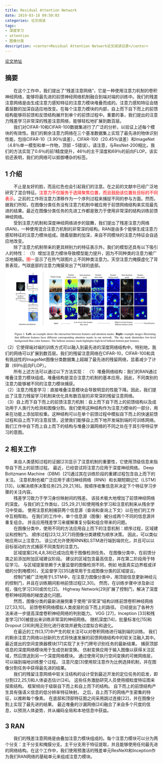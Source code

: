 ```yaml
---
title: Residual Attention Network
date: 2019-03-18 09:50:03
categories: 论文阅读
tags:
- 深度学习
- attention
- 图像分类
description: <center>Residual Attention Network论文阅读记录</center>
---
```


[论文地址](https://arxiv.org/pdf/1704.06904)  

## 摘要  

&emsp;&emsp;在这个工作中，我们提出了“残差注意网络”，它是一种使用注意力机制的卷积神经网络，能够将最先进的前馈神经网络机制融合到端对端的训练中。我们的残差注意网络是由生成注意力感知特征的注意力模块堆叠而成的。注意力感知特征会随着层数的加深自适应地改变。在每个注意力模块的内部，自上而下自下而上的前馈结构能够将前馈和反馈结构展开到单个的前馈过程中。重要的事，我们提出的注意力残差学习非常深的残差注意网络，能够轻松地扩展到数百层。  
&emsp;&emsp;我们对CIFAR-10和CIFAR-100数据集进行了广泛的分析，以验证上述每个模块的有效性。我们的剩余注意力网络在三个基准数据集上实现了最先进的物体识别性能，包括CIFAR-10（3.90％误差），CIFAR-100（20.45％误差）和ImageNet（4.8％单一模型和单一作物，顶部 - 5错误）。请注意，与ResNet-200相比，我们的方法实现了0.6％的前1精度提升，46％的主干深度和69％的前向FLOP。该实验还表明，我们的网络可以抵御嘈杂的标签。  

## 1 介绍  

&emsp;&emsp;不止是友好的脸，而且红色也会引起我们的注意。在之前的文献中已经广泛地研究了混合特征。<font color=#ff000>注意力不仅服务于选择聚焦位置，而且鼓励该位置处目标的不同表示</font>。之前的工作将注意力漂移作为一个序列过程来捕捉不同的参与方面。然而，据我们所知，在图像分类任务没有注意力机制中被应用于前馈网络结构来实现最先进的结果。最近在图像分类任务的先进工作都是致力于使用非常深的结构训练前馈神经网络。  
&emsp;&emsp;受到注意力机制和深度神经网络进步的鼓舞，我们提出了残差注意力网络(RAN)，一种使用混合注意力机制的非常深的结构。RAN是由多个能够生成注意力感知特征的注意力模块组成。随着层数的加深，来自不同模块的注意力特征会自适应地改变。  
&emsp;&emsp;除了注意力机制带来的更具辨别力的特征表示外，我们的模型还具有以下吸引人的特性：
（1）增加注意力模块导致模型能力提升，因为不同种类的注意力被广泛地捕获。<font color=#ff000>图一</font>显示了在热气球图片上不同种类注意力。天空注意力掩膜虚化了背景表现，气球底部的注意力掩膜突出了气球的底部。  
![figure1](Residual-Attention-Network/figure1.png)  
（2）它使得端对端的训练方式可以融入到最先进的深度网络结构中。特别地，我们的网络可以扩展到数百层。我们的残留注意网络在CIFAR-10，CIFAR-100和具有挑战性的ImageNet图像分类数据集上超越了最先进的残留网络，显着减少了计算（69％前向FLOP）。  
&emsp;&emsp;所有上述方法可以通过以下方法实现：
（1）堆叠网络结构：我们的RAN通过堆叠注意力模块组成。堆叠结构是混合注意力机制的基本应用，因此，不同类别的注意力能够被不同的注意力模块捕获。  
（2）注意力残差学习：直接堆叠注意模块会导致明显的性能下降。因此，我们提出了注意力残留学习机制来优化具有数百层的非常深的残留注意网络。  
（3）自上而下自下而上的前馈注意力机制：自上而下自下而上的前馈结构以及成功用于人类行为检测和图像分割。我们使用这种结构作为注意力模块的一部分，用来在功能上添加软权重。这种结构可以在单个前馈过程中模拟自下而上的快速前馈过程和自上而下的注意反馈，这使我们能够自上而下地开发端到端的可训练网络。我们工作中自下而上自上而下的结构与堆叠沙漏网络的不同之处在于其引导特征学习的意图。  

## 2 相关工作  

&emsp;&emsp;来自人类感知过程的证据[23]显示了注意机制的重要性，它使用顶级信息来指导自下而上的前馈过程。 最近，已经尝试将注意力应用于深度神经网络。 Deep Boltzmann Machine（DBM）[21]通过其在训练阶段的重建过程包含自上而下的关注。 注意机制也被广泛应用于递归神经网络（RNN）和长期短期记忆（LSTM）[13]，以解决顺序决策任务[25,29,21,18]。按顺序收集信息并决定下个特征学习步骤的关注内容。  
&emsp;&emsp;残差学习致力于学习身份映射间的残差。 该技术极大地增加了前馈神经网络的深度。 与我们的工作类似，[25,29,21,18]使用残余学习和注意机制来从残余学习中受益。 使用注意机制捕获两个信息源（查询和查询上下文）以在他们的工作中互相帮助。 在我们的工作中，单个信息源（图像）被分成两个不同的信息源并重复组合。 并且应用残差学习来缓解重复分裂和组合带来的问题。  
&emsp;&emsp;在图像分类中，使用不同的方法应用自上而下的注意机制：顺序过程，区域建议和控制门。 顺序过程[23,12,37,7]将图像分类建模为顺序决策。 因此，可以类似地应用以上注意力。 该公式允许使用RNN和LSTM进行端到端优化，并且可以以目标驱动的方式捕获不同类型的注意力。  
&emsp;&emsp;区域提案[26,4,8,38]已成功应用于图像检测任务。 在图像分类中，在前馈分类之前添加附加区域建议阶段。 建议的区域包含最高信息，并在第二阶段用于特征学习。 与区域提案依赖于大量监督的图像检测不同，例如 地面真实边界框或详细的分割掩模[6]，无监督学习[35]通常用于生成图像分类的区域提议。  
&emsp;&emsp;控制门被广泛地用于LSTM中，在注意力图像分类中，用顶层信息更新神经元的控制门，并且在训练期间影响前馈过程[2,30]。 然而，在训练步骤中涉及新过程，强化学习[30]或优化[2]。 Highway Network[29]扩展了控制门，解决了深度卷积神经网络的梯度退化问题。  
&emsp;&emsp;然而，图像分类的最新进展侧重于使用“非常深”结构训练前馈卷积神经网络[27,33,10]。 前馈卷积网络模拟人类皮层的自下而上的路径。 已经提出了各种方法来进一步提高深度卷积神经网络的判别能力。 VGG [27]，Inception [33]和残差学习[10]被提出来训练非常深的神经网络。 随机深度[14]，批量标准化[15]和Dropout [28]利用正则化进行收敛并避免过度拟合和退化。  
&emsp;&emsp;在最近的工作[3,17]中产生的软关注可以对卷积网络进行端到端的训练。 我们的剩余注意力网络以创新的方式将快速发展的前馈网络结构中的软关注融入其中。 最近提出的空间变换器模块[17]实现了关于门牌号识别任务的最新结果。 捕获顶部信息的深度网络模块用于生成仿射变换。 仿射变换应用于输入图像以获得关注区域，然后馈送到另一个深度网络模块。 通过使用可执行空间变换的可微网络层，可以端到端地训练整个过程。 注意尺度[3]使用软注意作为比例选择机制，并在图像分割任务中获得最先进的结果。  
&emsp;&emsp;我们的残留注意网络中软关注结构的设计受到最近开发的定位任务的启发，即分割[22,25,1]和人体姿态估计[24]。 这些任务激励研究人员使用细粒度特征图来探索结构。 框架倾向于级联自下而上和自上而下的结构。 自下而上的前馈结构产生具有强语义信息的低分辨率特征映射。 之后，自上而下的网络产生密集的特征，以推断每个像素。 在底部和顶部特征图之间采用跳过连接[22]，并在图像分割上实现了最先进的结果。 最近堆叠的沙漏网络[24]融合了来自多个尺度的信息，以预测人体姿势，并从编码全局和本地信息中获益。  

## 3 RAN  

&emsp;&emsp;我们的残差注意网络是由叠加注意力模块组成的。每个注意力模块可以分为两个分支：主干分支和掩膜分支。主干分支用于特征提取，并且能够使用任何最先进的网络结构。在这个工作中，我们使用预激活的残差单元ResNeXt和Inception作为我们RAN网络的基础单元来组成注意力模块。